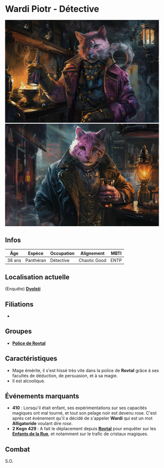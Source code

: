 # Wardi Piotr - Détective 
![Pink Detective](../../../_images/pink_panther_2.png)
![Pink Detective](../../../_images/pink_panther1.png)

## Infos 

| Âge | Espèce | Occupation | Alignement | MBTI |
| --- | ------ | ---------- | ---------- | ---- |
| 36 ans | Panthéran | Détective | Chaotic Good | ENTP |

## Localisation actuelle
(Enquête) [**Dvolsti**](../../VILLES/Dvolsti.md)

## Filiations
* 

## Groupes 
* [**Police de Rovtal**](./GROUPES/Police_de_Rovtal.md)

## Caractéristiques
* Mage émérite, il s'est hissé très vite dans la police de **Rovtal** grâce à ses facultés de déduction, de persuasion, et à sa magie.
* Il est alcoolique.

## Événements marquants
* **410** : Lorsqu'il était enfant, ses expérimentations sur ses capacités magiques ont mal tourné, et tout son pelage noir est devenu rose. C'est après cet événement qu'il a décidé de s'appeler **Wardi** qui est un mot **Alligatoride** voulant dire *rose*.
* **2 Kegn 429** : A fait le déplacement depuis [**Rovtal**](../../VILLES/Rovtal.md) pour enquêter sur les [**Enfants de la Rue**](../../VILLES/Dvolsti.md#les-enfants-de-la-rue), et notamment sur le trafic de cristaux magiques.

## Combat
S.O.